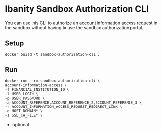# Ibanity Sandbox Authorization CLI

You can use this CLI to authorize an account information access request in the sandbox without having to use the sandbox authorization portal.

## Setup
```
docker build -t sandbox-authorization-cli .
```

## Run
```
docker run --rm sandbox-authorization-cli \
account-information-access \
-f FINANCIAL_INSTITUTION_ID \
-l USER_LOGIN \
-p USER_PASSWORD \
-a ACCOUNT_REFERENCE,ACCOUNT_REFERENCE_2,ACCOUNT_REFERENCE_3 \
-r ACCOUNT_INFORMATION_ACCESS_REQUEST_REDIRECT_LINK \
-d HOST_DOMAIN* \
-s SSL_CA_FILE* \
```

* optional
